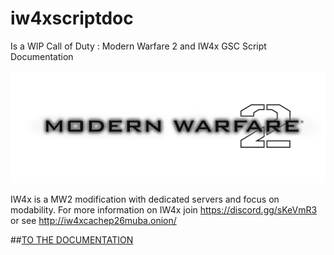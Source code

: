 # iw4xscriptdoc
Is a WIP Call of Duty : Modern Warfare 2  and IW4x GSC Script Documentation

![Modern Warfare 2](/cod6.png)



IW4x is a MW2 modification with dedicated servers and focus on modability.
For more information on IW4x join https://discord.gg/sKeVmR3 or see http://iw4xcachep26muba.onion/


##[TO THE DOCUMENTATION](https://xerxes-at.github.io/iw4xscriptdoc/)